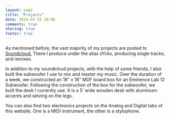 ```yaml
---
layout: page
title: "Projects"
date: 2014-03-25 20:08
comments: true
sharing: true
footer: true
---
```

As mentioned before, the vast majority of my projects are posted to <a href=https://soundcloud.com/officialsycko >Soundcloud.</a> There I produce under the alias sYcko, producing single tracks, and remixes.

In addition to my soundcloud projects, with the help of some friends, I also built the subwoofer I use to mix and master my music. Over the duration of a week, we constructed an 18" x 18" MDF board box for an Eminence Lab 12 Subwoofer. Following the construction of the box for the subwoofer, we built the desk I currently use. It is a 5' wide wooden desk with aluminium accents and selving on the legs.

You can also find two electronics projects on the Analog and Digital tabs of this website. One is a MIDI instrument, the other is a stylophone.